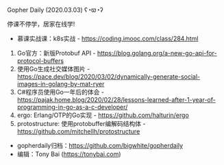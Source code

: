 Gopher Daily (2020.03.03) ʕ◔ϖ◔ʔ

停课不停学，居家在线学! 
* 慕课实战课：k8s实战 - https://coding.imooc.com/class/284.html

1. Go官方：新版Protobuf API - https://blog.golang.org/a-new-go-api-for-protocol-buffers
2. 使用Go生成社交媒体图片 - https://pace.dev/blog/2020/03/02/dynamically-generate-social-images-in-golang-by-mat-ryer
3. C#程序员使用Go一年后的体会 - https://pajak.home.blog/2020/02/28/lessons-learned-after-1-year-of-programming-in-go-as-a-c-developer/
4. ergo: Erlang/OTP的Go实现 - https://github.com/halturin/ergo
5. protostructure: 使用protobuffer编解码结构体 - https://github.com/mitchellh/protostructure 

* gopherdaily归档：https://github.com/bigwhite/gopherdaily
* 编辑：Tony Bai (https://tonybai.com)
